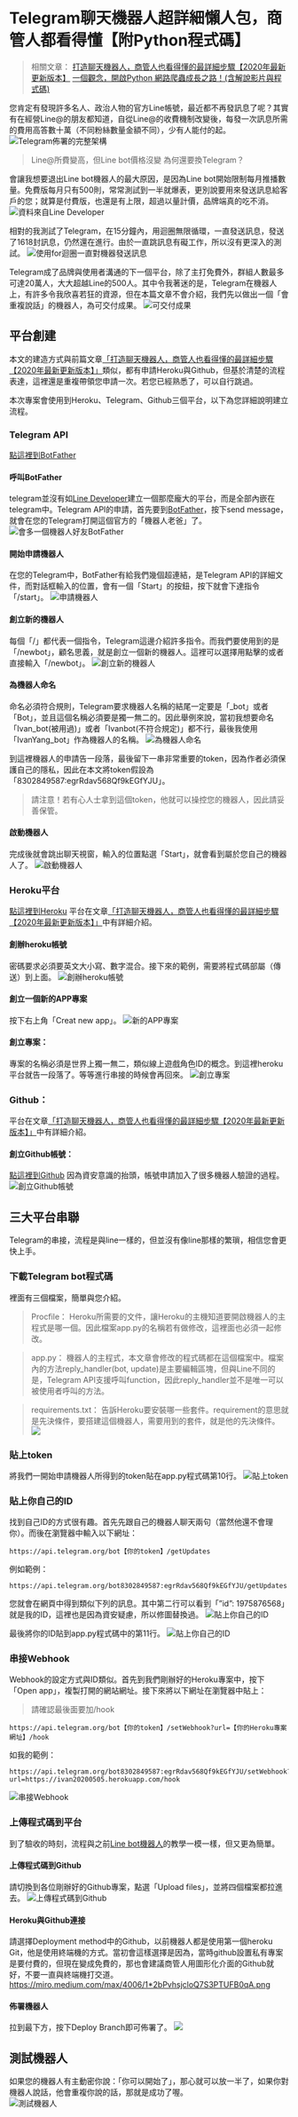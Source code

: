 # Telegram聊天機器人超詳細懶人包，商管人都看得懂【附Python程式碼】

> 相關文章：
> [打造聊天機器人，商管人也看得懂的最詳細步驟【2020年最新更新版本】](/article?a=13)
> [一個觀念，開啟Python 網路爬蟲成長之路！(含解說影片與程式碼)](https://medium.com/%E8%AA%A4%E9%97%96%E6%95%B8%E6%93%9A%E5%8F%A2%E6%9E%97%E7%9A%84%E5%95%86%E7%AE%A1%E4%BA%BAzino/%E5%88%9D%E5%AD%B8%E8%80%85%E5%BF%85%E7%9C%8B-%E4%B8%80%E5%80%8B%E8%A7%80%E5%BF%B5-%E9%96%8B%E5%95%9Fpython-%E7%B6%B2%E8%B7%AF%E7%88%AC%E8%9F%B2%E6%88%90%E9%95%B7%E4%B9%8B%E8%B7%AF-%E5%90%AB%E8%A7%A3%E8%AA%AA%E5%BD%B1%E7%89%87-fac0a17cd261)

您肯定有發現許多名人、政治人物的官方Line帳號，最近都不再發訊息了呢？其實有在經營Line@的朋友都知道，自從Line@的收費機制改變後，每發一次訊息所需的費用高答數十萬（不同粉絲數量金額不同），少有人能付的起。
![Telegram佈署的完整架構](https://i.imgur.com/eyHIpej.png)
> Line@所費變高，但Line bot價格沒變
> 為何還要換Telegram？

會讓我想要退出Line bot機器人的最大原因，是因為Line bot開始限制每月推播數量。免費版每月只有500則，常常測試到一半就爆表，更別說要用來發送訊息給客戶的您；就算是付費版，也還是有上限，超過以量計價，品牌端真的吃不消。
![資料來自Line Developer](https://i.imgur.com/GJ1mwhZ.png)

相對的我測試了Telegram，在15分鐘內，用迴圈無限循環，一直發送訊息，發送了1618封訊息，仍然還在進行。由於一直跳訊息有礙工作，所以沒有更深入的測試。
![使用for迴圈一直對機器發送訊息](https://i.imgur.com/t7Wvzbt.png)

Telegram成了品牌與使用者溝通的下一個平台，除了主打免費外，群組人數最多可達20萬人，大大超越Line的500人。其中令我著迷的是，Telegram在機器人上，有許多令我欣喜若狂的資源，但在本篇文章不會介紹，我們先以做出一個「會重複說話」的機器人，為可交付成果。
![可交付成果](https://i.imgur.com/Ic5TVoY.png)

## 平台創建
本文的建造方式與前篇文章[「打造聊天機器人，商管人也看得懂的最詳細步驟【2020年最新更新版本】」](/article?a=13)類似，都有申請Heroku與Github，但基於清楚的流程表達，這裡還是重複帶領您申請一次。若您已經熟悉了，可以自行跳過。

本次專案會使用到Heroku、Telegram、Github三個平台，以下為您詳細說明建立流程。
### Telegram API
[點這裡到BotFather](https://telegram.me/BotFather)
#### 呼叫BotFather
telegram並沒有如[Line Developer](https://developers.line.biz/zh-hant/)建立一個那麼龐大的平台，而是全部內嵌在telegram中。Telegram API的申請，首先要到[BotFather](https://telegram.me/BotFather)，按下send message，就會在您的Telegram打開這個官方的「機器人老爸」了。
![會多一個機器人好友BotFather](https://i.imgur.com/E4Wd41o.png)
#### 開始申請機器人
在您的Telegram中，BotFather有給我們幾個超連結，是Telegram API的詳細文件，而對話框輸入的位置，會有一個「Start」的按鈕，按下就會下達指令「/start」。
![申請機器人](https://i.imgur.com/Cn57mWc.png)

#### 創立新的機器人
每個「/」都代表一個指令，Telegram這邊介紹許多指令。而我們要使用到的是「/newbot」，顧名思義，就是創立一個新的機器人。這裡可以選擇用點擊的或者直接輸入「/newbot」。
![創立新的機器人](https://i.imgur.com/XS79zYO.png)

#### 為機器人命名
命名必須符合規則，Telegram要求機器人名稱的結尾一定要是「_bot」或者「Bot」，並且這個名稱必須要是獨一無二的。因此舉例來說，當初我想要命名「Ivan_bot(被用過)」或者「Ivanbot(不符合規定)」都不行，最後我使用「IvanYang_bot」作為機器人的名稱。
![為機器人命名](https://i.imgur.com/cUCylQW.png)

到這裡機器人的申請告一段落，最後留下一串非常重要的token，因為作者必須保護自己的隱私，因此在本文將token假設為「8302849587:egrRdav568Qf9kEGfYJU」。

> 請注意！若有心人士拿到這個token，他就可以操控您的機器人，因此請妥善保管。

#### 啟動機器人
完成後就會跳出聊天視窗，輸入的位置點選「Start」，就會看到屬於您自己的機器人了。
![啟動機器人](https://i.imgur.com/bbPYUkp.png)

### Heroku平台
[點這裡到Heroku](https://www.heroku.com/)
平台在文章[「打造聊天機器人，商管人也看得懂的最詳細步驟【2020年最新更新版本】」]()中有詳細介紹。

#### 創辦heroku帳號
密碼要求必須要英文大小寫、數字混合。接下來的範例，需要將程式碼部屬（傳送）到上面。
![創辦heroku帳號](https://i.imgur.com/2Pdua2P.png)

#### 創立一個新的APP專案
按下右上角「Creat new app」。
![新的APP專案](https://i.imgur.com/o477uWm.png)

#### 創立專案：
專案的名稱必須是世界上獨一無二，類似線上遊戲角色ID的概念。到這裡heroku平台就告一段落了。等等進行串接的時候會再回來。
![創立專案](https://i.imgur.com/aJg1Ehe.png)

### Github：
平台在文章[「打造聊天機器人，商管人也看得懂的最詳細步驟【2020年最新更新版本】」](/article?a=13)中有詳細介紹。

#### 創立Github帳號：
[點這裡到Github](https://github.com/)
因為資安意識的抬頭，帳號申請加入了很多機器人驗證的過程。
![創立Github帳號](https://i.imgur.com/mQFyX2q.png)

## 三大平台串聯
Telegram的串接，流程是與line一樣的，但並沒有像line那樣的繁瑣，相信您會更快上手。

### 下載Telegram bot程式碼
裡面有三個檔案，簡單與您介紹。
> Procfile：
> Heroku所需要的文件，讓Heroku的主機知道要開啟機器人的主程式是哪一個。因此檔案app.py的名稱若有做修改，這裡面也必須一起修改。

> app.py：
> 機器人的主程式，本文章會修改的程式碼都在這個檔案中。檔案內的方法reply_handler(bot, update)是主要編輯區塊，但與Line不同的是，Telegram API支援呼叫function，因此reply_handler並不是唯一可以被使用者呼叫的方法。

> requirements.txt：
> 告訴Heroku要安裝哪一些套件。requirement的意思就是先決條件，要搭建這個機器人，需要用到的套件，就是他的先決條件。
![](https://i.imgur.com/4sWykZo.png)

### 貼上token
將我們一開始申請機器人所得到的token貼在app.py程式碼第10行。
![貼上token](https://i.imgur.com/yp9BOUC.png)

### 貼上你自己的ID
找到自己ID的方式很有趣。首先先跟自己的機器人聊天兩句（當然他還不會理你）。而後在瀏覽器中輸入以下網址：
```
https://api.telegram.org/bot【你的token】/getUpdates
```
例如範例：
```
https://api.telegram.org/bot8302849587:egrRdav568Qf9kEGfYJU/getUpdates
```
您就會在網頁中得到類似下列的訊息。其中第二行可以看到「”id”: 1975876568」就是我的ID，這裡也是因為資安疑慮，所以修圖替換過。
![貼上你自己的ID](https://i.imgur.com/HQFJFrM.png)

最後將你的ID貼到app.py程式碼中的第11行。
![貼上你自己的ID](https://i.imgur.com/8jFRorH.png)

### 串接Webhook
Webhook的設定方式與ID類似。首先到我們剛辦好的Heroku專案中，按下「Open app」，複製打開的網站網址。接下來將以下網址在瀏覽器中貼上：

> 請確認最後面要加/hook
```
https://api.telegram.org/bot【你的token】/setWebhook?url=【你的Heroku專案網址】/hook
```
如我的範例：
```
https://api.telegram.org/bot8302849587:egrRdav568Qf9kEGfYJU/setWebhook?url=https://ivan20200505.herokuapp.com/hook
```
![串接Webhook](https://i.imgur.com/J5ZYmnd.png)

### 上傳程式碼到平台
到了驗收的時刻，流程與之前[Line bot機器人](/article?a=13)的教學一模一樣，但又更為簡單。

#### 上傳程式碼到Github
請切換到各位剛辦好的Github專案，點選「Upload files」，並將四個檔案都拉進去。
![上傳程式碼到Github](https://i.imgur.com/533oCuc.png)

#### Heroku與Github連接
請選擇Deployment method中的Github，以前機器人都是使用第一個heroku Git，他是使用終端機的方式。當初會這樣選擇是因為，當時github設置私有專案是要付費的，但現在變成免費的，那也會建議商管人用圖形化介面的Github就好，不要一直與終端機打交道。
https://miro.medium.com/max/4006/1*2bPvhsjcloQ7S3PTUFB0qA.png

#### 佈署機器人
拉到最下方，按下Deploy Branch即可佈署了。
![](https://i.imgur.com/lVFh3ts.png)

## 測試機器人
如果您的機器人有主動密你說：「你可以開始了」，那心就可以放一半了，如果你對機器人說話，他會重複你說的話，那就是成功了喔。\
![測試機器人](https://i.imgur.com/5AOUENq.png)
